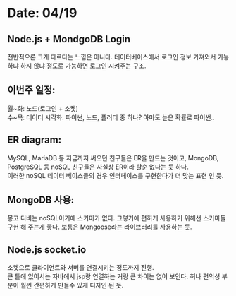 # Date: 04/19

## Node.js + MondgoDB Login
전반적으론 크게 다르다는 느낌은 아니다. 데이터베이스에서 로그인 정보 가져와서 가능하냐 하지 않냐 정도로 가능하면 로그인 시켜주는 구조.  

## 이번주 일정:
월~화: 노드(로그인 + 소켓)  
수~목: 데이터 시각화. 파이썬, 노드, 플러터 중 하나? 아마도 높은 확률로 파이썬..  

## ER diagram:
MySQL, MariaDB 등 지금까지 써오던 친구들은 ER을 만드는 것이고, MongoDB, PostgreSQL 등 noSQL 친구들은 사실상 ER이라 할순 없다는 듯 하다.  
이러한 noSQL 데이터 베이스들의 경우 인터페이스를 구현한다가 더 맞는 표현 인 듯.  


## MongoDB 사용:
몽고 디비는 noSQL이기에 스키마가 없다. 그렇기에 편하게 사용하기 위해선 스키마들 구헌 해 주는게 좋다. 보통은 Mongoose라는 라이브러리를 사용하는 듯.  

## Node.js socket.io
소켓으로 클라이언트와 서버를 연결시키는 정도까지 진행.  
큰 틀에 있어서는 자바에서 jsp랑 연결하는 거랑 큰 차이는 없어 보인다. 허나 편의성 부분이 훨씬 간편하게 만들수 있게 디자인 된 듯.  
